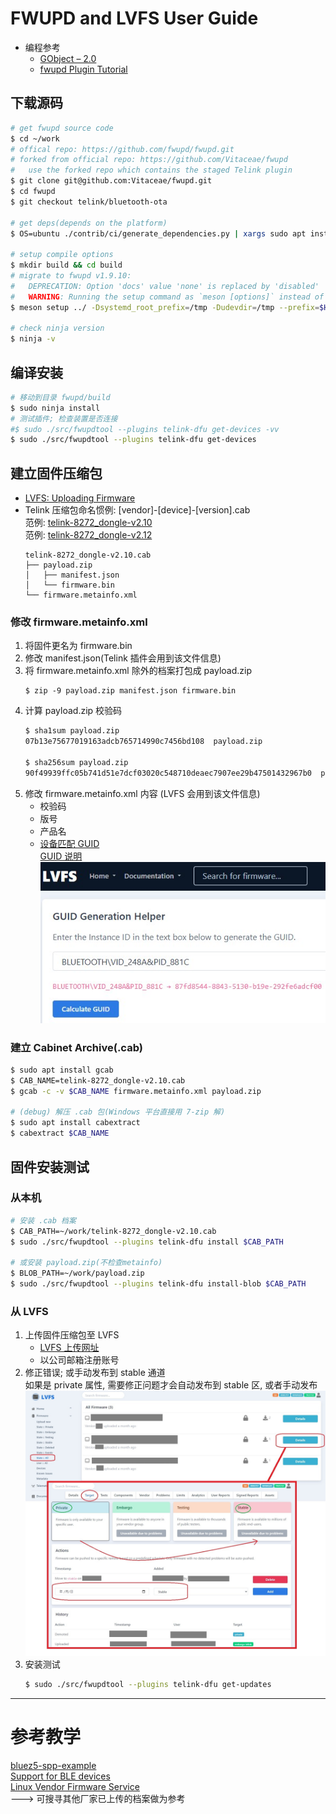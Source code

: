 # FWUPD and LVFS User Guide

+ 编程参考
    + [GObject – 2.0](https://docs.gtk.org/gobject/)
    + [fwupd Plugin Tutorial](https://fwupd.github.io/libfwupdplugin/tutorial.html)

## 下载源码

```bash
# get fwupd source code
$ cd ~/work
# offical repo: https://github.com/fwupd/fwupd.git
# forked from official repo: https://github.com/Vitaceae/fwupd
#   use the forked repo which contains the staged Telink plugin
$ git clone git@github.com:Vitaceae/fwupd.git
$ cd fwupd
$ git checkout telink/bluetooth-ota

# get deps(depends on the platform)
$ OS=ubuntu ./contrib/ci/generate_dependencies.py | xargs sudo apt install -y

# setup compile options
$ mkdir build && cd build
# migrate to fwupd v1.9.10:
#   DEPRECATION: Option 'docs' value 'none' is replaced by 'disabled'
#   WARNING: Running the setup command as `meson [options]` instead of `meson setup [options]` is ambiguous and deprecated.
$ meson setup ../ -Dsystemd_root_prefix=/tmp -Dudevdir=/tmp --prefix=$HOME/.root -Ddocs=disabled

# check ninja version
$ ninja -v
```

## 编译安装

```bash
# 移动到目录 fwupd/build
$ sudo ninja install
# 测试插件; 检查装置是否连接
#$ sudo ./src/fwupdtool --plugins telink-dfu get-devices -vv
$ sudo ./src/fwupdtool --plugins telink-dfu get-devices
```

## 建立固件压缩包

+ [LVFS: Uploading Firmware](https://lvfs.readthedocs.io/en/latest/upload.html)
+ Telink 压缩包命名惯例: [vendor]-[device]-[version].cab  
  范例: [telink-8272_dongle-v2.10](inc/telink-8272_dongle-v2.10)  
  范例: [telink-8272_dongle-v2.12](inc/telink-8272_dongle-v2.12)  
    ```text
    telink-8272_dongle-v2.10.cab
    ├── payload.zip
    │   ├── manifest.json
    │   └── firmware.bin
    └── firmware.metainfo.xml
    ```

### 修改 firmware.metainfo.xml

1. 将固件更名为 firmware.bin  
2. 修改 manifest.json(Telink 插件会用到该文件信息)
3. 将 firmware.metainfo.xml 除外的档案打包成 payload.zip  
   ```  
   $ zip -9 payload.zip manifest.json firmware.bin
   ```
4. 计算 payload.zip 校验码  
    ```bash
    $ sha1sum payload.zip
    07b13e75677019163adcb765714990c7456bd108  payload.zip
    
    $ sha256sum payload.zip
    90f49939ffc05b741d51e7dcf03020c548710deaec7907ee29b47501432967b0  payload.zip
    ```
5. 修改 firmware.metainfo.xml 内容 (LVFS 会用到该文件信息)
    + 校验码
    + 版号
    + 产品名
    + [设备匹配 GUID](https://fwupd.org/lvfs/guid)  
      [GUID 说明](https://lvfs.readthedocs.io/en/latest/metainfo.html#using-guids)  
      ![device_guid_generator](inc/device_guid_generator.jpg)

### 建立 Cabinet Archive(.cab)

```bash
$ sudo apt install gcab
$ CAB_NAME=telink-8272_dongle-v2.10.cab
$ gcab -c -v $CAB_NAME firmware.metainfo.xml payload.zip

# (debug) 解压 .cab 包(Windows 平台直接用 7-zip 解)
$ sudo apt install cabextract
$ cabextract $CAB_NAME
```

## 固件安装测试

### 从本机

```bash
# 安装 .cab 档案
$ CAB_PATH=~/work/telink-8272_dongle-v2.10.cab
$ sudo ./src/fwupdtool --plugins telink-dfu install $CAB_PATH

# 或安装 payload.zip(不检查metainfo)
$ BLOB_PATH=~/work/payload.zip
$ sudo ./src/fwupdtool --plugins telink-dfu install-blob $CAB_PATH
```

### 从 LVFS

1. 上传固件压缩包至 LVFS
    + [LVFS 上传网址](https://www.fwupd.org/lvfs/upload/firmware)
    + 以公司邮箱注册账号
2. 修正错误; 或手动发布到 stable 通道  
   如果是 private 属性, 需要修正问题才会自动发布到 stable 区, 或者手动发布  
   ![lvfs-set-cab-to-stable](inc/lvfs-set-cab-to-stable.jpg)
3. 安装测试  
   ```bash
   $ sudo ./src/fwupdtool --plugins telink-dfu get-updates
   ```

--------------------------------------------------------------------------------
# 参考教学

[bluez5-spp-example](https://github.com/tonyespy/bluez5-spp-example)  
[Support for BLE devices](https://github.com/fwupd/fwupd/blob/main/docs/tutorial.md#support-for-ble-devices)  
[Linux Vendor Firmware Service](https://www.fwupd.org/)  
  ---> 可搜寻其他厂家已上传的档案做为参考  
